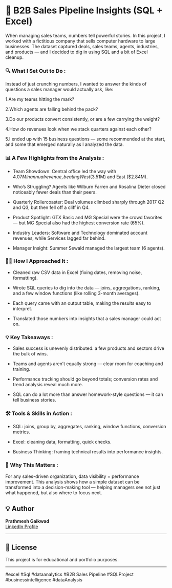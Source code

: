 # 🚀 B2B Sales Pipeline Insights (SQL + Excel) 

When managing sales teams, numbers tell powerful stories.
In this project, I worked with a fictitious company that sells computer hardware to large businesses.
The dataset captured deals, sales teams, agents, industries, and products — and I decided to dig in using SQL and a bit of Excel cleanup.

### 🔍 What I Set Out to Do :

Instead of just crunching numbers, I wanted to answer the kinds of questions a sales manager would actually ask, like:

1.Are my teams hitting the mark?

2.Which agents are falling behind the pack?

3.Do our products convert consistently, or are a few carrying the weight?

4.How do revenues look when we stack quarters against each other?

5.I ended up with 15 business questions — some recommended at the start, and some that emerged naturally as I analyzed the data.

### 📊 A Few Highlights from the Analysis :

- Team Showdown: Central office led the way with $4.07M in annual revenue, beating West ($3.51M) and East ($2.84M).

- Who’s Struggling? Agents like Wilburn Farren and Rosalina Dieter closed noticeably fewer deals than their peers.

- Quarterly Rollercoaster: Deal volumes climbed sharply through 2017 Q2 and Q3, but then fell off a cliff in Q4.

- Product Spotlight: GTX Basic and MG Special were the crowd favorites — but MG Special also had the highest conversion rate (65%).

- Industry Leaders: Software and Technology dominated account revenues, while Services lagged far behind.

- Manager Insight: Summer Sewald managed the largest team (6 agents).

### 🧑‍💻 How I Approached It :

- Cleaned raw CSV data in Excel (fixing dates, removing noise, formatting).

- Wrote SQL queries to dig into the data — joins, aggregations, ranking, and a few window functions (like rolling 3-month averages).

- Each query came with an output table, making the results easy to interpret.

- Translated those numbers into insights that a sales manager could act on.

### 💡 Key Takeaways :

- Sales success is unevenly distributed: a few products and sectors drive the bulk of wins.

- Teams and agents aren’t equally strong — clear room for coaching and training.

- Performance tracking should go beyond totals; conversion rates and trend analysis reveal much more.

- SQL can do a lot more than answer homework-style questions — it can tell business stories.

### 🛠️ Tools & Skills in Action :

- SQL: joins, group by, aggregates, ranking, window functions, conversion metrics.

- Excel: cleaning data, formatting, quick checks.

- Business Thinking: framing technical results into performance insights.

### 📌 Why This Matters :

For any sales-driven organization, data visibility = performance improvement.
This analysis shows how a simple dataset can be transformed into a decision-making tool — helping managers see not just what happened, but also where to focus next.

## 💡 Author
**Prathmesh Gaikwad**  
[LinkedIn Profile](https://www.linkedin.com/in/prathmesh-gaikwad-bbb142322/)

---

## 📄 License
This project is for educational and portfolio purposes.

---

#excel #Sql #dataanalytics #B2B Sales Pipeline  #SQLProject #businessintelligence #dataAnalysis
